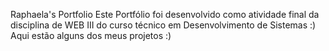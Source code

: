 Raphaela's Portfolio
Este Portfólio foi desenvolvido como atividade final da disciplina de WEB III do curso técnico em Desenvolvimento de Sistemas :)
Aqui estão alguns dos meus projetos :)
